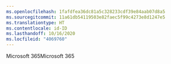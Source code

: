 ```yaml
---
ms.openlocfilehash: 1fafdfea36dc81a5c328233cdf39e84aab07d8a5
ms.sourcegitcommit: 11a61db54119503e82faec5f99c4273e8d1247e5
ms.translationtype: HT
ms.contentlocale: id-ID
ms.lasthandoff: 10/16/2020
ms.locfileid: "4069760"
---
```

<span data-ttu-id="e60a4-101">Microsoft 365</span><span class="sxs-lookup"><span data-stu-id="e60a4-101">Microsoft 365</span></span>